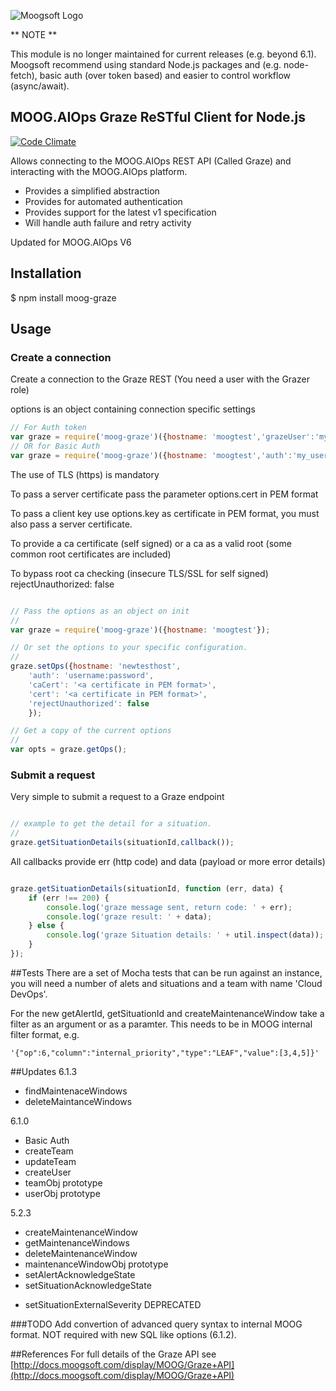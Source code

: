 ![Moogsoft Logo](https://www.moogsoft.com/wp-content/uploads/2017/02/moog-logo.png)

** NOTE ** 

This module is no longer maintained for current releases (e.g. beyond 6.1). Moogsoft recommend using standard Node.js packages and (e.g. node-fetch), basic auth (over token based) and easier to control workflow (async/await). 

## MOOG.AIOps Graze ReSTful Client for Node.js


[![Code Climate](https://codeclimate.com/github/Moogsoft/moog-graze/badges/gpa.svg)](https://codeclimate.com/github/Moogsoft/moog-graze)


Allows connecting to the MOOG.AIOps REST API (Called Graze) and interacting with the MOOG.AIOps platform.

- Provides a simplified abstraction
- Provides for automated authentication
- Provides support for the latest v1 specification
- Will handle auth failure and retry activity

Updated for MOOG.AIOps V6

## Installation

$ npm install moog-graze

## Usage

### Create a connection

 Create a connection to the Graze REST (You need a user with the Grazer role)

 options is an object containing connection specific settings

```javascript
// For Auth token
var graze = require('moog-graze')({hostname: 'moogtest','grazeUser':'my_user', 'grazePass':'my_password'});
// OR for Basic Auth
var graze = require('moog-graze')({hostname: 'moogtest','auth':'my_user:my_password'});

```

 The use of TLS (https) is mandatory

 To pass a server certificate pass the parameter options.cert in PEM format

 To pass a client key use options.key as certificate in PEM format, you must also pass a server certificate.

 To provide a ca certificate (self signed) or a ca as a valid root (some common root certificates are included)

 To bypass root ca checking (insecure TLS/SSL for self signed)
 rejectUnauthorized: false

````javascript

// Pass the options as an object on init
//
var graze = require('moog-graze')({hostname: 'moogtest'});

// Or set the options to your specific configuration.
//
graze.setOps({hostname: 'newtesthost',
    'auth': 'username:password',
    'caCert': '<a certificate in PEM format>',
    'cert': '<a certificate in PEM format>',
    'rejectUnauthorized': false
    });

// Get a copy of the current options 
//
var opts = graze.getOps();

````

### Submit a request

 Very simple to submit a request to a Graze endpoint

```javascript

// example to get the detail for a situation.
//
graze.getSituationDetails(situationId,callback());

```

 All callbacks provide err (http code) and data (payload or more error details)

```javascript

graze.getSituationDetails(situationId, function (err, data) {
    if (err !== 200) {
        console.log('graze message sent, return code: ' + err);
        console.log('graze result: ' + data);
    } else {
        console.log('graze Situation details: ' + util.inspect(data));
    }
});

```
##Tests
 There are a set of Mocha tests that can be run against an instance, you will need a number of alets
 and situations and a team with name 'Cloud DevOps'.
 
 For the new getAlertId, getSituationId and createMaintenanceWindow take a filter as an argument or as a paramter.
 This needs to be in MOOG internal filter format, e.g.
 
 ```
 '{"op":6,"column":"internal_priority","type":"LEAF","value":[3,4,5]}'
 ```
 ##Updates
 6.1.3
 + findMaintenaceWindows
 + deleteMaintanceWindows

 6.1.0
 + Basic Auth
 + createTeam
 + updateTeam
 + createUser
 + teamObj prototype
 + userObj prototype
 
 5.2.3
 + createMaintenanceWindow
 + getMaintenanceWindows
 + deleteMaintenanceWindow
 + maintenanceWindowObj prototype
 + setAlertAcknowledgeState
 + setSituationAcknowledgeState
 - setSituationExternalSeverity DEPRECATED

###TODO
 Add convertion of advanced query syntax to internal MOOG format. NOT required with new SQL like options (6.1.2).
 
##References 
 For full details of the Graze API see [http://docs.moogsoft.com/display/MOOG/Graze+API](http://docs.moogsoft.com/display/MOOG/Graze+API)
